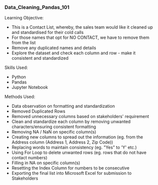 ### Data_Cleaning_Pandas_101 ###

Learning Objective:

- This is a Contact List, whereby, the sales team would like it cleaned up and standardised for their cold calls
- For those names that opt for NO CONTACT, we have to remove them from the list
- Remove any duplicated names and details
- Explore the dataset and check each column and row - make it consistent and standardized


Skills Used:
- Python
- Pandas
- Jupyter Notebook


Methods Used:
- Data observation on formatting and standardization
- Removed Duplicated Rows
- Removed unnecessary columns based on stakeholders' requirement
- Clean and standardize each column by removing unwanted characters/ensuring consistent formatting
- Removing NA / NaN on specific column(s)
- Creating new columns to spread out the information (eg. from the Address column (Address 1, Address 2, Zip Code))
- Replacing words to maintain consistency (eg. "Yes" to 'Y' etc.)
- Using For Loop to delete unwanted rows (eg. rows that do not have contact numbers)
- Filling in NA on specific column(s)
- Resetting the Index Column for numbers to be consecutive
- Exporting the final list into Microsoft Excel for submission to Stakeholders
